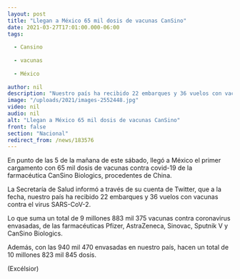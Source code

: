 ```yaml
---
layout: post
title: "Llegan a México 65 mil dosis de vacunas CanSino"
date: 2021-03-27T17:01:00.000-06:00
tags:
  
  - Cansino
  
  - vacunas
  
  - México
  
author: nil
description: "Nuestro país ha recibido 22 embarques y 36 vuelos con vacunas contra el virus SARS-CoV-2, de las farmacéuticas Pfizer, AstraZeneca, Sinovac, Sputnik V y CanSino Biologics"
image: "/uploads/2021/images-2552448.jpg"
video: nil
audio: nil
alt: "Llegan a México 65 mil dosis de vacunas CanSino"
front: false
section: "Nacional"
redirect_from: /news/183576
---
```


En punto de las 5 de la mañana de este sábado, llegó a México el primer cargamento con 65 mil dosis de vacunas contra covid-19 de la farmacéutica CanSino Biologics, procedentes de China.

La Secretaría de Salud informó a través de su cuenta de Twitter, que a la fecha, nuestro país ha recibido 22 embarques y 36 vuelos con vacunas contra el virus SARS-CoV-2.

Lo que suma un total de 9 millones 883 mil 375 vacunas contra coronavirus envasadas, de las farmacéuticas Pfizer, AstraZeneca, Sinovac, Sputnik V y CanSino Biologics.

Además, con las 940 mil 470 envasadas en nuestro país, hacen un total de 10 millones 823 mil 845 dosis.

(Excélsior)